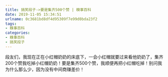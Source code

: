 ```yaml
---
title: 搞笑段子->要是集齐500个赞 | 糗事百科
date: 2019-11-05 15:34:51
urlname: 0c3681bd8df4d95309f7e99d0bda23f2
tags: 
- 糗事百科
categories:
- 糗事百科
- 搞笑段子
---
```

段友们，我现在正在小红帽奶奶的床底下，一会小红帽就要过来看他奶奶了，集齐200个赞我吃掉小红帽奶奶！要是集齐500个赞，我顺便再把小红帽吃掉！别问我为什么那么少，因为没有中间商赚差价！


